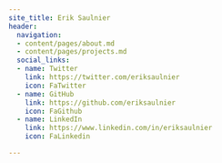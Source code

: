 ```yaml
---
site_title: Erik Saulnier
header:
  navigation:
  - content/pages/about.md
  - content/pages/projects.md
  social_links:
  - name: Twitter
    link: https://twitter.com/eriksaulnier
    icon: FaTwitter
  - name: GitHub
    link: https://github.com/eriksaulnier
    icon: FaGithub
  - name: LinkedIn
    link: https://www.linkedin.com/in/eriksaulnier
    icon: FaLinkedin

---
```

